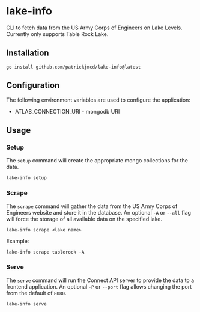 # lake-info

CLI to fetch data from the US Army Corps of Engineers on Lake Levels. Currently only supports Table Rock Lake.

## Installation

```shell
go install github.com/patrickjmcd/lake-info@latest
```

## Configuration

The following environment variables are used to configure the application:

-   ATLAS_CONNECTION_URI - mongodb URI

## Usage

### Setup

The `setup` command will create the appropriate mongo collections for the data.

```shell
lake-info setup
```

### Scrape

The `scrape` command will gather the data from the US Army Corps of Engineers website and store it in the database. 
An optional `-A` or `--all` flag will force the storage of all available data on the specified lake.

```shell
lake-info scrape <lake name>
```

Example:

```shell
lake-info scrape tablerock -A
```

### Serve

The `serve` command will run the Connect API server to provide the data to a frontend application.
An optional `-P` or `--port` flag allows changing the port from the default of `8080`.

```shell
lake-info serve
```

